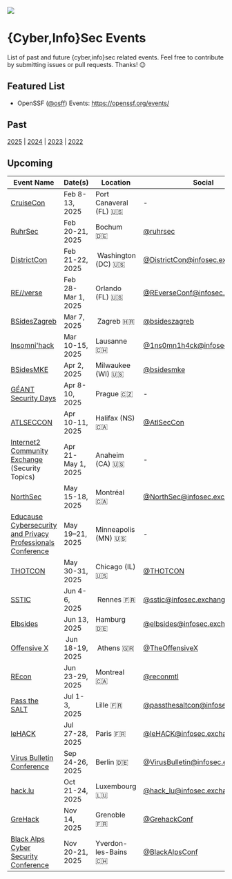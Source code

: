 [![](https://img.shields.io/mastodon/follow/109262357540251967?domain=https%3A%2F%2Finfosec.exchange&style=social)](https://infosec.exchange/@0x58)

# {Cyber,Info}Sec Events

List of past and future {cyber,info}sec related events. Feel free to contribute by submitting issues or pull requests. Thanks! 😉

## Featured List

- OpenSSF ([@osff](https://github.com/ossf)) Events: https://openssf.org/events/

## Past

[2025](./2025.md) | [2024](./2024.md) | [2023](./2023.md) | [2022](./2022.md)

## Upcoming

| Event Name | Date(s) | Location | Social | Free
| ---------- | ------- | -------- | ------- | :--------:
| [CruiseCon](https://cruisecon.com) | Feb 8-13, 2025 | Port Canaveral (FL) :us: | - | N
| [RuhrSec](https://www.ruhrsec.de/2025/) | Feb 20-21, 2025 | Bochum :de: | [@ruhrsec](https://twitter.com/ruhrsec) | N
| [DistrictCon](https://www.districtcon.org) | Feb 21-22, 2025 | Washington (DC) :us: | [@DistrictCon@infosec.exchange](https://infosec.exchange/@DistrictCon) | N
| [RE//verse](https://re-verse.io) | Feb 28-Mar 1, 2025 | Orlando (FL) :us: | [@REverseConf@infosec.exchange](https://infosec.exchange/@REverseConf) | N
| [BSidesZagreb](https://www.bsideszagreb.com) | Mar 7, 2025 | Zagreb :croatia: | [@bsideszagreb](https://twitter.com/bsideszagreb) | Y
| [Insomni'hack](https://insomnihack.ch/) | Mar 10-15, 2025 | Lausanne :switzerland: | [@1ns0mn1h4ck@infosec.exchange](https://infosec.exchange/@1ns0mn1h4ck) | N
| [BSidesMKE](https://www.bsidesmke.org/) | Apr 2, 2025 | Milwaukee (WI) :us: | [@bsidesmke](https://twitter.com/bsidesmke) | N
| [GÉANT Security Days](https://security.geant.org/geant-security-days-2025/) | Apr 8-10, 2025 | Prague 🇨🇿 | - | Y
| [ATLSECCON](https://www.atlseccon.com) | Apr 10-11, 2025 | Halifax (NS) :canada: | [@AtlSecCon](https://twitter.com/AtlSecCon) | N
| [Internet2 Community Exchange](https://events.internet2.edu/website/76216/) (Security Topics) | Apr 21-May 1, 2025 | Anaheim (CA) :us: | - | N
| [NorthSec](https://nsec.io) | May 15-18, 2025 | Montréal :canada: | [@NorthSec@infosec.exchange](https://infosec.exchange/@NorthSec) | N
| [Educause Cybersecurity and Privacy Professionals Conference](https://events.educause.edu/cybersecurity-and-privacy-professionals-conference/2025) | May 19–21, 2025 | Minneapolis (MN) :us: | - | N
| [THOTCON](https://www.thotcon.org/) | May 30-31, 2025 | Chicago (IL) :us: | [@THOTCON](https://twitter.com/THOTCON) | N
| [SSTIC](https://www.sstic.org) | Jun 4-6, 2025 | Rennes :fr: | [@sstic@infosec.exchange](https://infosec.exchange/@sstic) | N
| [Elbsides](https://www.elbsides.eu) | Jun 13, 2025 | Hamburg :de: | [@elbsides@infosec.exchange](https://infosec.exchange/@elbsides) | N
| [Offensive X](https://offensivex.org) | Jun 18-19, 2025 | Athens :greece: | [@TheOffensiveX](https://twitter.com/TheOffensiveX) | N
| [REcon](https://www.recon.cx) | Jun 23-29, 2025 | Montreal :canada: | [@reconmtl](https://twitter.com/reconmtl) | N
| [Pass the SALT](https://2025.pass-the-salt.org/) | Jul 1-3, 2025 | Lille :fr: | [@passthesaltcon@infosec.exchange](https://infosec.exchange/@passthesaltcon/) | N
| [leHACK](https://lehack.org/) | Jul 27-28, 2025 | Paris :fr: | [@leHACK@infosec.exchange](https://infosec.exchange/@leHACK) | N
| [Virus Bulletin Conference](https://www.virusbulletin.com/conference/vb2025) | Sep 24-26, 2025 | Berlin :de: | [@VirusBulletin@infosec.exchange](https://infosec.exchange/@VirusBulletin) | N
| [hack.lu](https://hack.lu/) | Oct 21-24, 2025 | Luxembourg :luxembourg: | [@hack_lu@infosec.exchange](https://infosec.exchange/@hack_lu) | N
| [GreHack](https://grehack.fr/) | Nov 14, 2025 | Grenoble :fr: | [@GrehackConf](https://twitter.com/GrehackConf) | N
| [Black Alps Cyber Security Conference](https://www.blackalps.ch) | Nov 20-21, 2025 | Yverdon-les-Bains :switzerland: | [@BlackAlpsConf](https://twitter.com/BlackAlpsConf) | N

